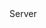 <function name="WriteBitAngle" parent="bf_write" type="classfunc">
	<description>
		<added version="0.4"></added>
	</description>
	<realm>Server</realm>
	<args>
		<arg name="value" type="number"></arg>
		<arg name="bits" type="number"></arg>
	</args>
</function>